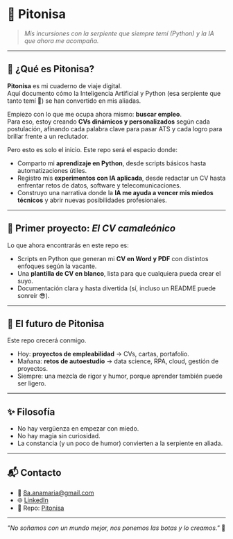 # 🔮 Pitonisa  
> *Mis incursiones con la serpiente que siempre temí (Python) y la IA que ahora me acompaña.*  

---

## 🌱 ¿Qué es Pitonisa?
**Pitonisa** es mi cuaderno de viaje digital.  
Aquí documento cómo la Inteligencia Artificial y Python (esa serpiente que tanto temí 🐍) se han convertido en mis aliadas.  

Empiezo con lo que me ocupa ahora mismo: **buscar empleo**.  
Para eso, estoy creando **CVs dinámicos y personalizados** según cada postulación, afinando cada palabra clave para pasar ATS y cada logro para brillar frente a un reclutador.  

Pero esto es solo el inicio. Este repo será el espacio donde:  
- Comparto mi **aprendizaje en Python**, desde scripts básicos hasta automatizaciones útiles.  
- Registro mis **experimentos con IA aplicada**, desde redactar un CV hasta enfrentar retos de datos, software y telecomunicaciones.  
- Construyo una narrativa donde la **IA me ayuda a vencer mis miedos técnicos** y abrir nuevas posibilidades profesionales.  

---

## 🚀 Primer proyecto: *El CV camaleónico*
Lo que ahora encontrarás en este repo es:  
- Scripts en Python que generan mi **CV en Word y PDF** con distintos enfoques según la vacante.  
- Una **plantilla de CV en blanco**, lista para que cualquiera pueda crear el suyo.  
- Documentación clara y hasta divertida (sí, incluso un README puede sonreír 😎).  

---

## 🔮 El futuro de Pitonisa
Este repo crecerá conmigo.  
- Hoy: **proyectos de empleabilidad** → CVs, cartas, portafolio.  
- Mañana: **retos de autoestudio** → data science, RPA, cloud, gestión de proyectos.  
- Siempre: una mezcla de rigor y humor, porque aprender también puede ser ligero.  

---

## ✨ Filosofía
- No hay vergüenza en empezar con miedo.  
- No hay magia sin curiosidad.  
- La constancia (y un poco de humor) convierten a la serpiente en aliada.  

---

## 📬 Contacto
- 📧 8a.anamaria@gmail.com  
- 🌐 [LinkedIn](https://linkedin.com/in/8aanamaria)  
- 🐙 Repo: [Pitonisa](https://github.com/AnaMar-8a/Pitonisa)  

---

*"No soñamos con un mundo mejor, nos ponemos las botas y lo creamos."* 🚀
